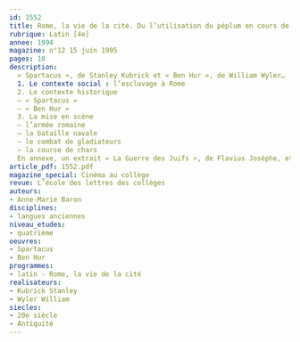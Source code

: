 ```yaml
---
id: 1552
title: Rome, la vie de la cité. Du l’utilisation du péplum en cours de latin 
rubrique: Latin [4e]
annee: 1994
magazine: n°12 15 juin 1995
pages: 10
description: 
  « Spartacus », de Stanley Kubrick et « Ben Hur », de William Wyler…
  1. Le contexte social : l’esclavage à Rome
  2. Le contexte historique
  – « Spartacus »
  – « Ben Hur »
  3. La mise en scène
  – l’armée romaine
  – la bataille navale
  – le combat de gladiateurs
  – la course de chars
  En annexe, un extrait « La Guerre des Juifs », de Flavius Josèphe, et une carte de l’Empire romain au 2e siècle.
article_pdf: 1552.pdf
magazine_special: Cinéma au collège
revue: L’école des lettres des collèges
auteurs:
- Anne-Marie Baron
disciplines:
- langues anciennes
niveau_etudes:
- quatrième
oeuvres:
- Spartacus
- Ben Hur
programmes:
- latin - Rome, la vie de la cité
realisateurs:
- Kubrick Stanley
- Wyler William
siecles:
- 20e siècle
- Antiquité
---
```

